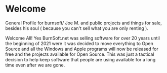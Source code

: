 # Welcome 

General Profile for burnsoft/ Joe M. and public projects and things for sale, besides his soul ( because you can't sell what you are only renting ).

Welcome All!  Yes BurnSoft.net was selling software for over 20 years until the beginning of 2021 were it was decided to move everything to Open Source and all the Windows and Apple programs will now be released for free and the projects available for Open Source.  This was just a tactical decision to help keep software that people are using available for a long time even after we are gone.
